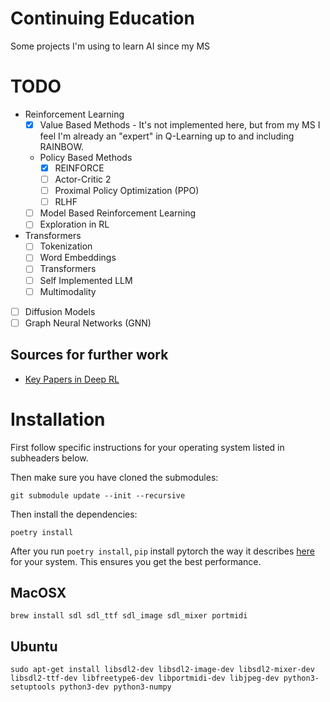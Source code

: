 # Continuing Education

Some projects I'm using to learn AI since my MS

# TODO

* Reinforcement Learning
    * [X] Value Based Methods - It's not implemented here, but from my MS I feel I'm already an "expert" in Q-Learning up to and including RAINBOW.
    * Policy Based Methods
        * [X] REINFORCE
        * [ ] Actor-Critic 2
        * [ ] Proximal Policy Optimization (PPO)
        * [ ] RLHF
    * [ ] Model Based Reinforcement Learning
    * [ ] Exploration in RL
* Transformers
    * [ ] Tokenization
    * [ ] Word Embeddings
    * [ ] Transformers
    * [ ] Self Implemented LLM
    * [ ] Multimodality
* [ ] Diffusion Models
* [ ] Graph Neural Networks (GNN)

## Sources for further work

* [Key Papers in Deep RL](https://spinningup.openai.com/en/latest/spinningup/keypapers.html)

# Installation

First follow specific instructions for your operating system listed in subheaders below.

Then make sure you have cloned the submodules:

`git submodule update --init --recursive`

Then install the dependencies:

`poetry install`

After you run `poetry install`, `pip` install pytorch the way it describes [here](https://pytorch.org/get-started/locally/#start-locally) for your system. This ensures you get the best performance.

## MacOSX

`brew install sdl sdl_ttf sdl_image sdl_mixer portmidi`

## Ubuntu

`sudo apt-get install libsdl2-dev libsdl2-image-dev libsdl2-mixer-dev libsdl2-ttf-dev libfreetype6-dev libportmidi-dev libjpeg-dev python3-setuptools python3-dev python3-numpy`
